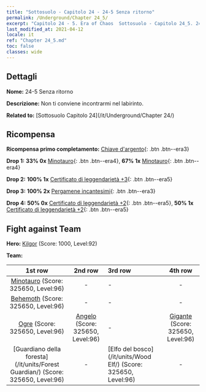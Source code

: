 ```yaml
---
title: "Sottosuolo - Capitolo 24 - 24-5 Senza ritorno"
permalink: /Underground/Chapter 24_5/
excerpt: "Capitolo 24 - 5. Era of Chaos  Sottosuolo - Capitolo 24_5. 24-5 Senza ritorno"
last_modified_at: 2021-04-12
locale: it
ref: "Chapter 24_5.md"
toc: false
classes: wide
---
```


## Dettagli

 **Nome:** 24-5 Senza ritorno

 **Descrizione:** Non ti conviene incontrarmi nel labirinto.

 **Related to:** [Sottosuolo Capitolo 24](/it/Underground/Chapter 24/)

## Ricompensa

 **Ricompensa primo completamento:** [Chiave d'argento](/it/Items/con_693/){: .btn .btn--era3}

 **Drop 1:** **33% 0x** [Minotauro](/it/Items/unt_248/){: .btn .btn--era4}, **67% 1x** [Minotauro](/it/Items/unt_248/){: .btn .btn--era4}

 **Drop 2:** **100% 1x** [Certificato di leggendarietà +3](/it/Items/mat_88/){: .btn .btn--era5}

 **Drop 3:** **100% 2x** [Pergamene incantesimi](/it/Items/con_694/){: .btn .btn--era3}

 **Drop 4:** **50% 0x** [Certificato di leggendarietà +2](/it/Items/mat_81/){: .btn .btn--era5}, **50% 1x** [Certificato di leggendarietà +2](/it/Items/mat_81/){: .btn .btn--era5}


## Fight against Team
 **Hero:** [Kilgor](/it/heroes/Kilgor/) (Score: 1000, Level:92)

 **Team:**


  | 1st row | 2nd row | 3rd row | 4th row |
  |:----:|:----:|:----|:----:|
  | [Minotauro](/it/units/Minotaur/) (Score: 325650, Level:96)  | - | - | - |
  | [Behemoth](/it/units/Behemoth/) (Score: 325650, Level:96)  | - | - | - |
  | [Ogre](/it/units/Ogre/) (Score: 325650, Level:96)  | [Angelo](/it/units/Angel/) (Score: 325650, Level:96)  | - | [Gigante](/it/units/Giant/) (Score: 325650, Level:96)  |
  | [Guardiano della foresta](/it/units/Forest Guardian/) (Score: 325650, Level:96)  | - | [Elfo del bosco](/it/units/Wood Elf/) (Score: 325650, Level:96)  | - |


